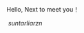 Hello, Next to meet you！



​                                                                                           *suntarliarzn*